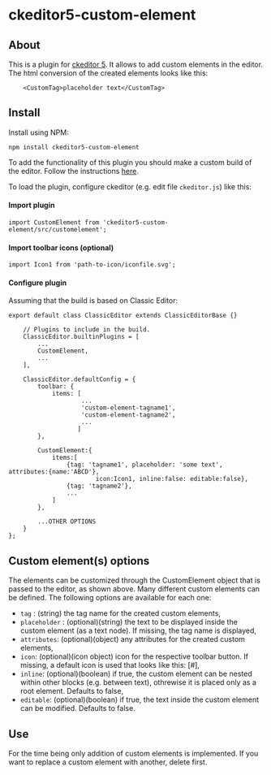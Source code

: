 # ckeditor5-custom-element

## About
This is a plugin for [ckeditor 5](https://github.com/ckeditor/ckeditor5). It allows to add custom elements in the editor. The html conversion of the created elements looks like this:
```
	<CustomTag>placeholder text</CustomTag>
```

## Install
Install using NPM: 

`npm install ckeditor5-custom-element`

To add the functionality of this plugin you should make a custom build of the editor. Follow the instructions [here](https://docs.ckeditor.com/ckeditor5/latest/builds/guides/development/installing-plugins.html).


To load the plugin, configure ckeditor (e.g. edit file `ckeditor.js`) like this:

#### Import plugin
```
import CustomElement from 'ckeditor5-custom-element/src/customelement';
```

#### Import toolbar icons (optional)
```
import Icon1 from 'path-to-icon/iconfile.svg';
```

#### Configure plugin
Assuming that the build is based on Classic Editor:

```
export default class ClassicEditor extends ClassicEditorBase {}

	// Plugins to include in the build.
	ClassicEditor.builtinPlugins = [
		...
		CustomElement,
		...
	],

	ClassicEditor.defaultConfig = {
		toolbar: {
			items: [
					...
					'custom-element-tagname1',
					'custom-element-tagname2',
                    ...
			       ]
		},

		CustomElement:{
			items:[
				{tag: 'tagname1', placeholder: 'some text', attributes:{name:'ABCD'},
						icon:Icon1, inline:false: editable:false},
				{tag: 'tagname2'},
				...
			]
		},

        ...OTHER OPTIONS
	}
};
```

## Custom element(s) options
The elements can be customized through the CustomElement object that is passed to the editor, as shown above. Many different custom elements can be defined. The following options are available for each one:
* `tag` : (string) the tag name for the created custom elements,
* `placeholder` : (optional)(string) the text to be displayed inside the custom element (as a text node). If missing, the tag name is displayed,
* `attributes`: (optional)(object) any attributes for the created custom elements,
* `icon`: (optional)(icon object) icon for the respective toolbar button. If missing, a default icon is used that looks like this: [#],
* `inline`: (optional)(boolean) if true, the custom element can be nested within other blocks (e.g. between text), othrewise it is placed only as a root element. Defaults to false,
* `editable`: (optional)(boolean) if true, the text inside the custom element can be modified. Defaults to false. 


## Use
For the time being only addition of custom elements is implemented. If you want to replace a custom element with another, delete first. 